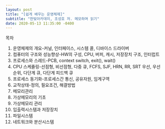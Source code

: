 ```yaml
---
layout: post
title: "[쉽게 배우는 운영체제]"
subtitle: "한빛아카데미, 조성호 저. 메모하며 읽기"
date: 2020-05-13 11:35:00 -0400
---
```


목차
1. 운영체제의 개요-커널, 인터페이스, 시스템 콜, 디바이스 드라이버
2. 컴퓨터의 구조와 성능향상-HW의 구성, CPU, 버퍼, 캐시, 저장장치 구조, 인터럽트
3. 프로세스와 스레드-PCB, context switch, exit(), wait()
4. CPU 스케쥴링-선점형, 비선점형, 다중 큐, FCFS, SJF, HRN, RR, SRT 우선, 우선순위, 다단계 큐, 다단계 피드백 큐
5. 프로세스 동기화-프로세스간 통신, 공유자원, 임계구역
6. 교착상태-정의, 필요조건, 해결방법
7. 메모리관리
8. 가상메모리의 기초
9. 가상메모리 관리
10. 입출력시스템과 저장장치
11. 파일시스템
12. 네트워크와 분산시스템

